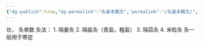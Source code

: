 ```yaml
---
{"dg-publish":true,"dg-permalink":"灸基本概念","permalink":"/灸基本概念/","dgPassFrontmatter":true}
---
```


壮，
灸单数
灸法：
	1. 隔姜灸
	2. 隔盐灸（青盐，粗盐）
	3. 隔蒜灸
	4. 米粒灸
灸一般用于寒症
